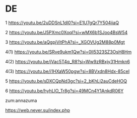# DE

1
https://youtu.be/2uDDSnL1dl0?si=E1U7gQr7Y504iiaQ

2
https://youtu.be/J5PXmc0XoqI?si=wMX6b1SJoo4BsW54

3
https://youtu.be/aQgpjVitPhA?si=_XGOVUg2M88p0Mgt

4(1)
https://youtu.be/SRve9ukm1Qw?si=0lI5323SZ3OsH8Hm

4(2)
https://youtu.be/jVac5T4q_R8?si=Ww9zRBxjy31Hmkn6

4(3)
https://youtu.be/i1HXaW50pgw?si=8BVxdn8Hdx-85ceI

5
https://youtu.be/sDXCQpNd3gc?si=2_bKhLj2auCdeHOQ

6
https://youtu.be/hyhLlO_Tr8g?si=49MCn4Y1AnkdR06Y


zum:annazuma

https://web.never.su/index.php
